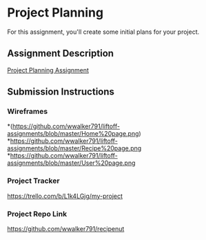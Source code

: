 # Project Planning
For this assignment, you'll create some initial plans for your project.

## Assignment Description
[Project Planning Assignment](https://education.launchcode.org/liftoff/modules/assignments/project-planning)

## Submission Instructions

### Wireframes

*(https://github.com/wwalker791/liftoff-assignments/blob/master/Home%20page.png)
*https://github.com/wwalker791/liftoff-assignments/blob/master/Recipe%20page.png
*https://github.com/wwalker791/liftoff-assignments/blob/master/User%20page.png

### Project Tracker

https://trello.com/b/L1k4LGjg/my-project

### Project Repo Link

https://github.com/wwalker791/recipenut
